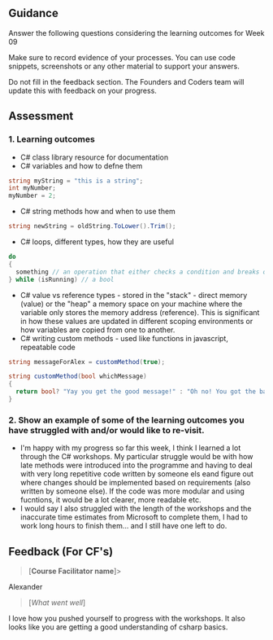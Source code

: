 ## Guidance
Answer the following questions considering the learning outcomes for Week 09

Make sure to record evidence of your processes. You can use code snippets, screenshots or any other material to support your answers.

Do not fill in the feedback section. The Founders and Coders team will update this with feedback on your progress.

## Assessment
 ### 1. Learning outcomes
 * C# class library resource for documentation
 * C# variables and how to defne them
 ```csharp
string myString = "this is a string";
int myNumber;
myNumber = 2;
```
 * C# string methods how and when to use them
```csharp
string newString = oldString.ToLower().Trim();
```
 * C# loops, different types, how they are useful
```csharp
do
{
  something // an operation that either checks a condition and breaks or updates the isRunning bool
} while (isRunning) // a bool
```
* C# value vs reference types - stored in the "stack" - direct memory (value) or the "heap" a memory space on your machine where the variable only stores the memory address (reference). This is significant in how these values are updated in different scoping environments or how variables are copied from one to another.
* C# writing custom methods - used like functions in javascript, repeatable code
```csharp
string messageForAlex = customMethod(true);

string customMethod(bool whichMessage)
{
  return bool? "Yay you get the good message!" : "Oh no! You got the bad message!;
}
```

 ### 2. Show an example of some of the learning outcomes you have struggled with and/or would like to re-visit.
 * I'm happy with my progress so far this week, I think I learned a lot through the C# workshops. My particular struggle would be with how late methods were introduced into the programme and having to deal with very long repetitive code written by someone els eand figure out where changes should be implemented based on requirements (also written by someone else). If the code was more modular and using fucntions, it would be a lot clearer, more readable etc.
 * I would say I also struggled with the length of the workshops and the inaccurate time estimates from Microsoft to complete them, I had to work long hours to finish them... and I still have one left to do.

## Feedback (For CF's)
> [**Course Facilitator name**]>

Alexander

> [*What went well*]

I love how you pushed yourself to progress with the workshops. It also looks like you are getting a good understanding of csharp basics.
